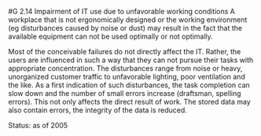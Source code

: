#G 2.14 Impairment of IT use due to unfavorable working conditions
A workplace that is not ergonomically designed or the working environment (eg disturbances caused by noise or dust) may result in the fact that the available equipment can not be used optimally or not optimally.

Most of the conceivable failures do not directly affect the IT. Rather, the users are influenced in such a way that they can not pursue their tasks with appropriate concentration. The disturbances range from noise or heavy, unorganized customer traffic to unfavorable lighting, poor ventilation and the like. As a first indication of such disturbances, the task completion can slow down and the number of small errors increase (draftsman, spelling errors). This not only affects the direct result of work. The stored data may also contain errors, the integrity of the data is reduced.

Status: as of 2005



